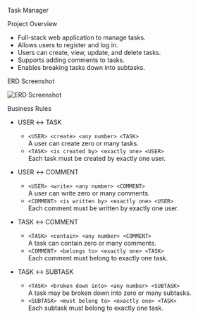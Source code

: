 Task Manager 

Project Overview

- Full-stack web application to manage tasks.
- Allows users to register and log in.
- Users can create, view, update, and delete tasks.
- Supports adding comments to tasks.
- Enables breaking tasks down into subtasks.

ERD Screenshot



![ERD Screenshot](Images/TaskManager-2.png)


Business Rules

- USER ↔ TASK
  - `<USER> <create> <any number> <TASK>`  
    A user can create zero or many tasks.
  - `<TASK> <is created by> <exactly one> <USER>`  
    Each task must be created by exactly one user.

- USER ↔ COMMENT
  - `<USER> <write> <any number> <COMMENT>`  
    A user can write zero or many comments.
  - `<COMMENT> <is written by> <exactly one> <USER>`  
    Each comment must be written by exactly one user.

- TASK ↔ COMMENT
  - `<TASK> <contain> <any number> <COMMENT>`  
    A task can contain zero or many comments.
  - `<COMMENT> <belongs to> <exactly one> <TASK>`  
    Each comment must belong to exactly one task.

- TASK ↔ SUBTASK
  - `<TASK> <broken down into> <any number> <SUBTASK>`  
    A task may be broken down into zero or many subtasks.
  - `<SUBTASK> <must belong to> <exactly one> <TASK>`  
    Each subtask must belong to exactly one task.


